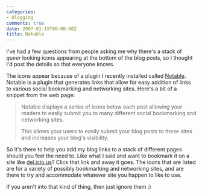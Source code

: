 ```yaml
---
categories:
- Blogging
comments: true
date: 2007-01-15T00:00:00Z
title: Notable
---
```


I've had a few questions from people asking me why there's a stack of <em>queer</em> looking icons appearing at the bottom of the blog posts, so I thought I'd post the details so that everyone knows.

The icons appear because of a plugin I recently installed called <a href="http://www.calevans.com/view.php/page/notable" title="Notable Wordpress Plugin">Notable</a>.  Notable is a plugin that generates links that allow for easy addition of links to various social bookmarking and networking sites.  Here's a bit of a snippet from the web page:<blockquote>Notable displays a series of icons below each post allowing your readers to easily submit you to many different social bookmarking and networking sites.

This allows your users to easily submit your blog posts to these sites and increases your blog's visibility.</blockquote>So it's there to help you add my blog links to a stack of different pages should you feel the need to. Like what I said and want to bookmark it on a site like <a href="http://del.icio.us/" title="del.icio.us">del.icio.us</a>? Click that link and away it goes.  The icons that are listed are for a variety of possibly bookmarking and networking sites, and are there to try and accommodate whatever site you happen to like to use.

If you aren't into that kind of thing, then just ignore them :)

